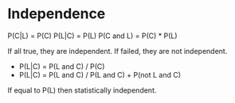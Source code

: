 # Independence

P(C|L) = P(C)
P(L|C) = P(L)
P(C and L) = P(C) * P(L)

If all true, they are independent. If failed, they are not independent.

- P(L|C) = P(L and C) / P(C)
- P(L|C) = P(L and C) / P(L and C) + P(not L and C)

If equal to P(L) then statistically independent.